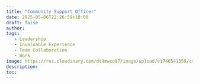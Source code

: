```yaml
---
title: "Community Support Officer"
date: 2025-05-06T22:26:59+10:00
draft: false
author:
tags:
   - Leadership
   - Invaluable Experience
   - Team Collaboration
   - Work
image: https://res.cloudinary.com/dt9mwco87/image/upload/v1746541359/cso_nmowgj.jpg
description:
toc:
--- 
```


<!-- --- hugo theme archetype:
title: "Cso"
date: 2025-05-06T22:26:59+10:00
draft: true
author:
tags:
image:
description:
toc:
--- -->